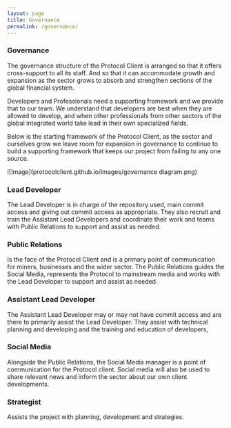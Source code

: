 ```yaml
---
layout: page
title: Governance
permalink: /governance/
---
```


### Governance

The governance structure of the Protocol Client is arranged so that it offers cross-support to all its staff. And so that it can accommodate growth and expansion as the sector grows to absorb and strengthen sections of the global financial system.


Developers and Professionals need a supporting framework and we provide that to our team. We understand that developers are best when they are allowed to develop, and when other professionals from other sectors of the global integrated world take lead in their own specialized fields.

Below is the starting framework of the Protocol Client, as the sector and ourselves grow we leave room for expansion in governance to continue to build a supporting framework that keeps our project from failing to any one source.

![Image](protocolclient.github.io/images/governance diagram.png)

### Lead Developer
The Lead Developer is in charge of the repository used, main commit access and giving out commit access as appropriate. They also recruit and train the Assistant Lead Developers and coordinate their work and teams with Public Relations to support and assist as needed.
			
### Public Relations
Is the face of the Protocol Client and is a primary point of communication for miners, businesses and the wider sector. The Public Relations guides the Social Media, represents the Protocol to mainstream media and works with the Lead Developer to support and assist as needed.

### Assistant Lead Developer			
The Assistant Lead Developer may or may not have commit access and are there to primarily assist the Lead Developer. They assist with technical planning and developing and the training and education of developers,

### Social Media
Alongside the Public Relations, the Social Media manager is a point of communication for the Protocol client. Social media will also be used to share relevant news and inform the sector about our own client developments.

### Strategist
Assists the project with planning, development and strategies.
